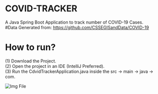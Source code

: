 # COVID-TRACKER

A Java Spring Boot Application to track number of COVID-19 Cases. <br />
#Data Generated from: 
https://github.com/CSSEGISandData/COVID-19

# How to run?
(1) Download the Project. <br />
(2) Open the project in an IDE (IntelliJ Preferred). <br />
(3) Run the CdvidTrackerApplication.java inside the src -> main -> java -> com.

![Img File](https://resumeimages209.s3.us-west-1.amazonaws.com/COVID-TRACKER.png)
